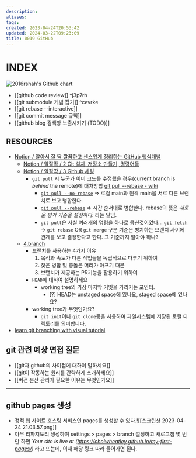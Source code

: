 ```yaml
---
description:
aliases: 
tags: 
created: 2023-04-24T20:53:42
updated: 2024-03-22T09:23:09
title: 0019 GitHub
---
```


# INDEX

<img src="http://ghchart.rshah.org/ChoiWheatley" alt="2016rshah's Github chart" />

- [[github code review]] ^j3p7rh
- [[git submodule 개념 잡기]] ^cevrke
- [[git rebase --interactive]]
- [[git commit message 규칙]]
- [[github blog 검색창 노출시키기 (TODO)]]

## RESOURCES

- [Notion / 알아서 잘 딱 깔끔하고 센스있게 정리하는 GitHub 핵심개념](https://paullabworkspace.notion.site/GitHub-435ec8074bcf4353afb947f601a030df)
	- [Notion / 알잘딱 / 2 Git 설치, 저장소 만들기, 명령어들](https://paullabworkspace.notion.site/2-Git-560d34629faf4d4cb19ad0462bbb4dc7)
	- [Notion / 알잘딱 / 3 Github 세팅](https://paullabworkspace.notion.site/3-GitHub-5af717e53119443d9de827abaa710ced)
		- `git pull` 시 누군가 이미 코드를 수정했을 경우(current branch is *behind* the remote)에 대처방법 [git pull --rebase - wiki](https://www.git-scm.com/docs/git-pull) 
			- [`git pull --no-rebase`](https://www.git-scm.com/docs/git-pull#Documentation/git-pull.txt---rebasefalsetruemergesinteractive) => 로컬 main과 원격 main을 서로 다른 브랜치로 보고 병합한다.
			- [`git pull --rebase`](https://www.git-scm.com/docs/git-pull#Documentation/git-pull.txt---rebasefalsetruemergesinteractive) => 시간 순서대로 병합한다. rebase의 뜻은 *새로운 평가 기준을 설정하다*. 라는 말임. 
			- `git pull`은 사실 여러개의 명령을 하나로 뭉친것이었다... [`git fetch`](https://www.git-scm.com/docs/git-fetch) -> `git rebase` OR `git merge` 구분 기준은 병치하는 브랜치 사이에 관계를 보고 결정한다고 한다. 그 기준까지 알아야 하나? 
	- [4.branch](https://paullabworkspace.notion.site/4-Branch-7552c2a8c2b340ce9622a8a6364dc47a)
		- 브랜치를 사용하는 4가지 이유
			1. 목적과 속도가 다른 작업들을 독립적으로 다루기 위하여
			2. 잦은 병합 및 충돌은 머리가 아프기 때문
			3. 브랜치가 제공하는 PR기능을 활용하기 위하여
		- `HEAD`에 대하여 설명하세요
			- working tree의 가장 마지막 커밋을 가리키는 포인터. 
				- [?] HEAD는 unstaged space에 있나요, staged space에 있나요?
		- working tree가 무엇인가요?
			- `git init`이나 `git clone`등을 사용하여 파일시스템에 저장된 로컬 디렉토리를 의미합니다. 
- [learn git branching with visual tutorial](https://learngitbranching.js.org/) 

## git 관련 예상 면접 질문

- [[git과 github의 차이점에 대하여 말하세요]]
- [[git이 작동하는 원리를 간략하게 소개하세요]]
- [[버전 분산 관리가 필요한 이유는 무엇인가요]]

---

## github pages 생성 

- 정적 웹 사이트 호스팅 서비스인 pages를 생성할 수 있다.![[스크린샷 2023-04-24 21.03.57.png]]
- 아무 리파지토리 생성하여 settings > pages > branch 설정하고 새로고침 몇 번만 하면 *Your site is live at (<https://choiwheatley.github.io/my-first-pages/>)* 라고 뜨는데, 이때 해당 링크 따라 들어가면 된다.
